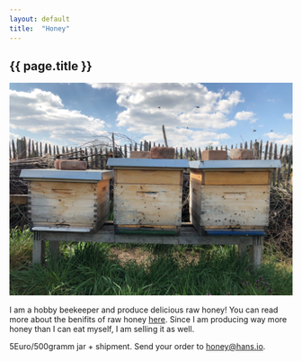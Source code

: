 ```yaml
---
layout: default
title:  "Honey"
---
```


## {{ page.title }}

![image](./hives.jpg)

I am a hobby beekeeper and produce delicious raw honey! You can read more about the benifits of raw honey [here](https://www.healthline.com/nutrition/raw-honey-vs-regular#TOC_TITLE_HDR_2). Since I am producing way more honey than I can eat myself, I am selling it as well.

5Euro/500gramm jar + shipment. Send your order to [honey@hans.io](mailto:honey@hans.io).


